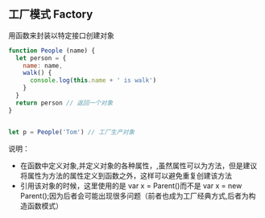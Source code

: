 ##  <a name="工厂模式">工厂模式 Factory</a>
用函数来封装以特定接口创建对象

```js
function People (name) {
  let person = {
    name: name,
    walk() {
      console.log(this.name + ' is walk')
    }
  }
  return person // 返回一个对象
}


let p = People('Tom') // 工厂生产对象
```

说明：
* 在函数中定义对象,并定义对象的各种属性，,虽然属性可以为方法，但是建议将属性为方法的属性定义到函数之外，这样可以避免重复创建该方法
* 引用该对象的时候，这里使用的是 var x = Parent()而不是 var x = new Parent();因为后者会可能出现很多问题（前者也成为工厂经典方式,后者为构造函数模式）

